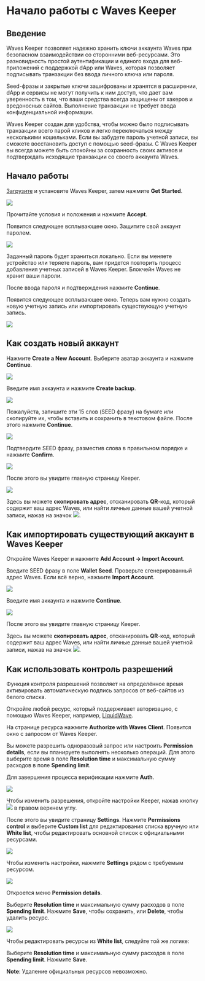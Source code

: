 # Начало работы с Waves Keeper

## Введение

Waves Keeper позволяет надежно хранить ключи аккаунта Waves при безопасном взаимодействии со сторонними веб-ресурсами. Это разновидность простой аутентификации и единого входа для веб-приложений с поддержкой dApp или Waves, которая позволяет подписывать транзакции без ввода личного ключа или пароля.

Seed-фразы и закрытые ключи зашифрованы и хранятся в расширении, dApp и сервисы не могут получить к ним доступ, что дает вам уверенность в том, что ваши средства всегда защищены от хакеров и вредоносных сайтов. Выполнение транзакции не требует ввода конфиденциальной информации.

Waves Keeper создан для удобства, чтобы можно было подписывать транзакции всего парой кликов и легко переключаться между несколькими кошельками. Если вы забудете пароль учетной записи, вы сможете восстановить доступ с помощью seed-фразы. С Waves Keeper вы всегда можете быть спокойны за сохранность своих активов и подтверждать исходящие транзакции со своего аккаунта Waves.

## Начало работы

[Загрузите](/ru/ecosystem/waves-keeper/) и установите Waves Keeper, затем нажмите **Get Started**.

![](./_assets/waves_keeper_01.png)

Прочитайте условия и положения и нажмите **Accept**.

Появится следующее всплывающее окно.
Защитите свой аккаунт паролем.

![](./_assets/waves_keeper_02.png)

Заданный пароль будет храниться локально. Если вы меняете устройство или теряете пароль, вам придется повторить процесс добавления учетных записей в Waves Keeper. Блокчейн Waves не хранит ваши пароли.

После ввода пароля и подтверждения нажмите **Continue**.

Появится следующее всплывающее окно.
Теперь вам нужно создать новую учетную запись или импортировать существующую учетную запись.

![](./_assets/waves_keeper_03.png)

## Как создать новый аккаунт

Нажмите **Create a New Account**. Выберите аватар аккаунта и нажмите **Continue**.

![](./_assets/waves_keeper_04.png)

Введите имя аккаунта и нажмите **Create backup**.

![](./_assets/waves_keeper_05.png)

Пожалуйста, запишите эти 15 слов (SEED фразу) на бумаге или скопируйте их, чтобы вставить и сохранить в текстовом файле. После этого нажмите **Continue**.

![](./_assets/waves_keeper_06.png)

Подтвердите SEED фразу, разместив слова в правильном порядке и нажмите **Confirm**.

![](./_assets/waves_keeper_07.png)

После этого вы увидите главную страницу Keeper.

![](./_assets/waves_keeper_08.png)

Здесь вы можете **скопировать адрес**, отсканировать **QR**-код, который содержит ваш адрес Waves, или найти личные данные вашей учетной записи, нажав на значок ![](./_assets/waves_keeper_08.1.png).

## Как импортировать существующий аккаунт в Waves Keeper

Откройте Waves Keeper и нажмите **Add Account → Import Account**.

Введите SEED фразу в поле **Wallet Seed**. Проверьте сгенерированный адрес Waves. Если всё верно, нажмите **Import Account**.

![](./_assets/waves_keeper_14.png)

Введите имя аккаунта и нажмите **Continue**.

![](./_assets/waves_keeper_05.png)

После этого вы увидите главную страницу Keeper.

Здесь вы можете **скопировать адрес**, отсканировать **QR**-код, который содержит ваш адрес Waves, или найти личные данные вашей учетной записи, нажав на значок ![](./_assets/waves_keeper_08.1.png).

## Как использовать контроль разрешений

Функция контроля разрешений позволяет на определённое время активировать автоматическую подпись запросов от веб-сайтов из белого списка.

Откройте любой ресурс, который поддерживает авторизацию, с помощью Waves Keeper, например, [LiquidWave](https://liquidwave.io/).

На странице ресурса нажмите **Authorize with Waves Client**. Появится окно с запросом от Waves Keeper.

Вы можете разрешить одноразовый запрос или настроить **Permission details**, если вы планируете выполнять несколько операций. Для этого выберите время в поле **Resolution time** и максимальную сумму расходов в поле **Spending limit**.

Для завершения процесса верификации нажмите **Auth**.

![](./_assets/waves_keeper_15.png)

Чтобы изменить разрешения, откройте настройки Keeper, нажав кнопку ![](./_assets/waves_keeper_15.1.png) в правом верхнем углу.

После этого вы увидите страницу **Settings**. Нажмите **Permissions control** и выберите **Custom list** для редактирования списка вручную или **White list**, чтобы редактировать основной список с официальными ресурсами.

![](./_assets/waves_keeper_15.2.png)

Чтобы изменить настройки, нажмите **Settings** рядом с требуемым ресурсом.

![](./_assets/waves_keeper_16.png)

Откроется меню **Permission details**.

Выберите **Resolution time** и максимальную сумму расходов в поле **Spending limit**. Нажмите **Save**, чтобы сохранить, или **Delete**, чтобы удалить ресурс.

![](./_assets/waves_keeper_17.png)

Чтобы редактировать ресурсы из **White list**, следуйте той же логике:

Выберите **Resolution time** и максимальную сумму расходов в поле **Spending limit**. Нажмите **Save**.

**Note**: Удаление официальных ресурсов невозможно.

